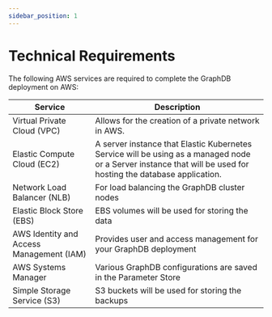 ```yaml
---
sidebar_position: 1
---
```


# Technical Requirements 

The following AWS services are required to complete the GraphDB deployment on AWS:

| Service                                  | Description                                                                                                                                                    |
|------------------------------------------|----------------------------------------------------------------------------------------------------------------------------------------------------------------|
| Virtual Private Cloud (VPC)              | Allows for the creation of a private network in AWS.                                                                                                           |
| Elastic Compute Cloud (EC2)              | A server instance that Elastic Kubernetes Service will be using as a managed node or a Server instance that will be used for hosting the database application. |
| Network Load Balancer (NLB)              | For load balancing the GraphDB cluster nodes                                                                                                                   |
| Elastic Block Store (EBS)                | EBS volumes will be used for storing the data                                                                                                                  |
| AWS Identity and Access Management (IAM) | Provides user and access management for your GraphDB deployment                                                                                                |
 | AWS Systems Manager                      | Various GraphDB configurations are saved in the Parameter Store                                                                                                |
| Simple Storage Service (S3)              | S3 buckets will be used for storing the backups                                                                                                                |



